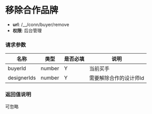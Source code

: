 移除合作品牌
=======

- **url**: /__/conn/buyer/remove
- **权限**: 后台管理


### 请求参数

|     名称    |  类型  | 是否必填 |          说明          |
|-------------|--------|----------|------------------------|
| buyerId     | number | Y        | 当前买手               |
| designerIds | number | Y        | 需要解除合作的设计师Id |

### 返回值说明

可忽略
